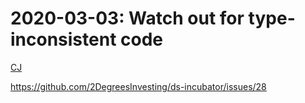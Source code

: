 # 2020-03-03: Watch out for type-inconsistent code

[CJ](https://github.com/cjyetman)

<https://github.com/2DegreesInvesting/ds-incubator/issues/28>
